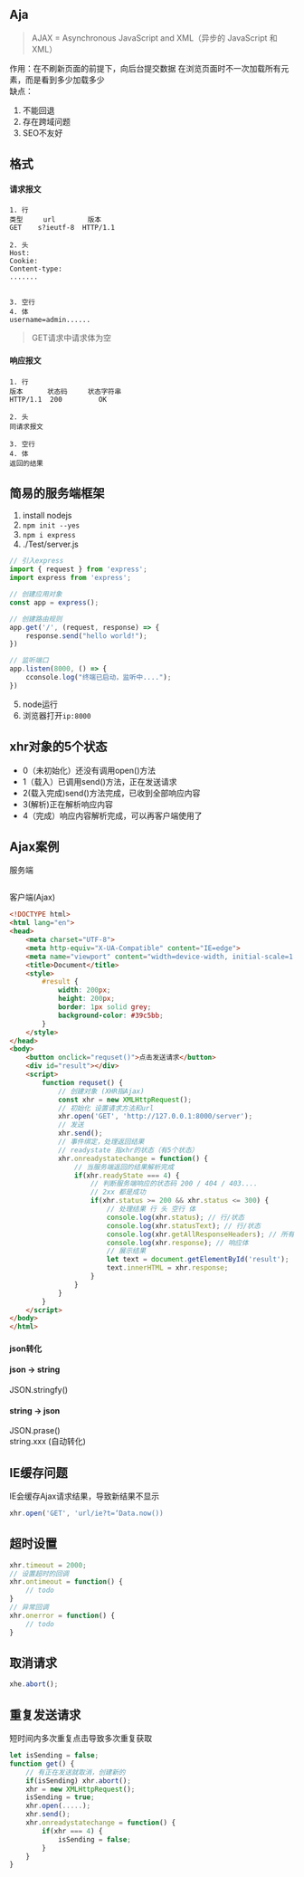 ## Aja
> AJAX = Asynchronous JavaScript and XML（异步的 JavaScript 和 XML）

作用：在不刷新页面的前提下，向后台提交数据
在浏览页面时不一次加载所有元素，而是看到多少加载多少  
缺点：
1. 不能回退
2. 存在跨域问题
3. SEO不友好

## 格式

#### 请求报文
```
1. 行 
类型     url        版本
GET    s?ieutf-8  HTTP/1.1

2. 头
Host: 
Cookie: 
Content-type: 
.......


3. 空行
4. 体
username=admin......
```

> GET请求中请求体为空
#### 响应报文
```
1. 行 
版本      状态码     状态字符串
HTTP/1.1  200         OK

2. 头
同请求报文

3. 空行
4. 体
返回的结果
```

## 简易的服务端框架
1. install nodejs
2. ```npm init --yes```
3. ```npm i express```
4. ./Test/server.js
```js
// 引入express
import { request } from 'express';
import express from 'express';

// 创建应用对象
const app = express();

// 创建路由规则
app.get('/', (request, response) => {
    response.send("hello world!");
})

// 监听端口
app.listen(8000, () => {
    cconsole.log("终端已启动，监听中....");
})
```
5. node运行
6. 浏览器打开```ip:8000```

## xhr对象的5个状态
- 0（未初始化）还没有调用open()方法
- 1（载入）已调用send()方法，正在发送请求
- 2(载入完成)send()方法完成，已收到全部响应内容
- 3(解析)正在解析响应内容
- 4（完成）响应内容解析完成，可以再客户端使用了


## Ajax案例
服务端
```js

```

客户端(Ajax)
```html
<!DOCTYPE html>
<html lang="en">
<head>
    <meta charset="UTF-8">
    <meta http-equiv="X-UA-Compatible" content="IE=edge">
    <meta name="viewport" content="width=device-width, initial-scale=1.0">
    <title>Document</title>
    <style>
        #result {
            width: 200px;
            height: 200px;
            border: 1px solid grey;
            background-color: #39c5bb;
        }
    </style>
</head>
<body>
    <button onclick="requset()">点击发送请求</button>
    <div id="result"></div>
    <script>
        function requset() {
            // 创建对象 (XHR指Ajax)
            const xhr = new XMLHttpRequest();
            // 初始化 设置请求方法和url
            xhr.open('GET', 'http://127.0.0.1:8000/server');
            // 发送
            xhr.send();
            // 事件绑定，处理返回结果
            // readystate 指xhr的状态（有5个状态）
            xhr.onreadystatechange = function() {
                // 当服务端返回的结果解析完成
                if(xhr.readyState === 4) {
                    // 判断服务端响应的状态码 200 / 404 / 403....
                    // 2xx 都是成功
                    if(xhr.status >= 200 && xhr.status <= 300) {
                        // 处理结果 行 头 空行 体
                        console.log(xhr.status); // 行/状态
                        console.log(xhr.statusText); // 行/状态
                        console.log(xhr.getAllResponseHeaders); // 所有响应头
                        console.log(xhr.response); // 响应体
                        // 展示结果
                        let text = document.getElementById('result');
                        text.innerHTML = xhr.response;
                    }
                }
            }
        }
    </script>
</body>
</html>
```

#### json转化  
#### json -> string  
JSON.stringfy()  

#### string -> json  
JSON.prase()  
string.xxx   (自动转化)

## IE缓存问题
IE会缓存Ajax请求结果，导致新结果不显示  
```js
xhr.open('GET', 'url/ie?t=‘Data.now())
```

## 超时设置
```js
xhr.timeout = 2000;
// 设置超时的回调
xhr.ontimeout = function() {
    // todo
}
// 异常回调
xhr.onerror = function() {
    // todo
}
```

## 取消请求
```js
xhe.abort();
```

## 重复发送请求
短时间内多次重复点击导致多次重复获取  
```js
let isSending = false;
function get() {
    // 有正在发送就取消，创建新的
    if(isSending) xhr.abort();
    xhr = new XMLHttpRequest();
    isSending = true;
    xhr.open(.....);
    xhr.send();
    xhr.onreadystatechange = function() {
        if(xhr === 4) {
            isSending = false;
        }
    }
}